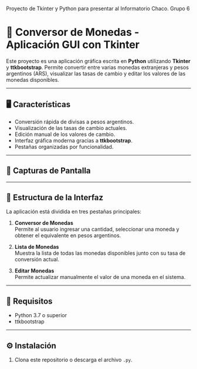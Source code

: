 Proyecto de Tkinter y Python para presentar al Informatorio Chaco. Grupo 6

# 💱 Conversor de Monedas - Aplicación GUI con Tkinter

Este proyecto es una aplicación gráfica escrita en **Python** utilizando **Tkinter** y **ttkbootstrap**. Permite convertir entre varias monedas extranjeras y pesos argentinos (ARS), visualizar las tasas de cambio y editar los valores de las monedas disponibles.

---

## 🖥️ Características

- Conversión rápida de divisas a pesos argentinos.
- Visualización de las tasas de cambio actuales.
- Edición manual de los valores de cambio.
- Interfaz gráfica moderna gracias a **ttkbootstrap**.
- Pestañas organizadas por funcionalidad.

---

## 📸 Capturas de Pantalla


---

## 📂 Estructura de la Interfaz

La aplicación está dividida en tres pestañas principales:

1. **Conversor de Monedas**  
   Permite al usuario ingresar una cantidad, seleccionar una moneda y obtener el equivalente en pesos argentinos.

2. **Lista de Monedas**  
   Muestra la lista de todas las monedas disponibles junto con su tasa de conversión actual.

3. **Editar Monedas**  
   Permite actualizar manualmente el valor de una moneda en el sistema.

---

## 🧾 Requisitos

- Python 3.7 o superior
- ttkbootstrap

---

## ⚙️ Instalación

1. Clona este repositorio o descarga el archivo `.py`.

```bash

